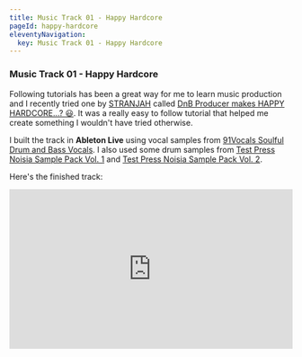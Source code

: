 ```yaml
---
title: Music Track 01 - Happy Hardcore
pageId: happy-hardcore
eleventyNavigation:
  key: Music Track 01 - Happy Hardcore
---
```


### Music Track 01 - Happy Hardcore

Following tutorials has been a great way for me to learn music production and I recently tried one by [STRANJAH](https://www.youtube.com/@STRANJAH) called [DnB Producer makes HAPPY HARDCORE...? 😃](https://www.youtube.com/watch?v=EXtskGVhvtA). It was a really easy to follow tutorial that helped me create something I wouldn't have tried otherwise.

I built the track in **Ableton Live** using vocal samples from [91Vocals Soulful Drum and Bass Vocals](https://91vocals.com/products/soulful-drum-bass-vocals?srsltid=AfmBOoqXxdbTPoAUmrWGOLa_9aSNsb07H2bKaC52vOyvmfSNV3u5aKYm). I also used some drum samples from [Test Press Noisia Sample Pack Vol. 1](https://splice.com/sounds/packs/splice/Noisia-sample-pack/samples) and [Test Press Noisia Sample Pack Vol. 2](https://splice.com/sounds/packs/test-press/noisia-sample-pack-vol-2/samples).

Here's the finished track:

<div style="position: relative; width: 100%; padding-bottom: 56.25%">
<iframe src="https://www.youtube.com/embed/yodCjqvppqE?si=pCm7wk7HxFxcs2lE"
        title="Happy Hardcore Track | Made using a tutorial by STRANJAH" frameborder="0" allowfullscreen
        allow="accelerometer; autoplay; clipboard-write; encrypted-media; gyroscope; picture-in-picture"
        style="position: absolute; width: 100%; height: 100%;">
</iframe>
</div>
